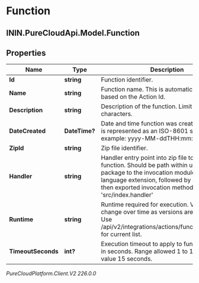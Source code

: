 # Function

## ININ.PureCloudApi.Model.Function

## Properties

|Name | Type | Description | Notes|
|------------ | ------------- | ------------- | -------------|
| **Id** | **string** | Function identifier. | [optional] |
| **Name** | **string** | Function name. This is automatically created based on the Action Id. | [optional] |
| **Description** | **string** | Description of the function. Limit 255 characters. | |
| **DateCreated** | **DateTime?** | Date and time function was created. Date time is represented as an ISO-8601 string. For example: yyyy-MM-ddTHH:mm:ss[.mmm]Z | [optional] |
| **ZipId** | **string** | Zip file identifier. | [optional] |
| **Handler** | **string** | Handler entry point into zip file to execute function. Should be path within upload function package to the invocation module without language extension, followed by a period and then exported invocation method name. e.g. &#39;src/index.handler&#39; | |
| **Runtime** | **string** | Runtime required for execution. Valid runtimes change over time as versions are deprecated. Use /api/v2/integrations/actions/functions/runtimes for current list. | |
| **TimeoutSeconds** | **int?** | Execution timeout to apply to function. Value is in seconds. Range allowed 1 to 15. Default value 15 seconds. | [optional] |



_PureCloudPlatform.Client.V2 226.0.0_

